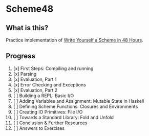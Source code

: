 # Scheme48

## What is this?

Practice implementation of [Write Yourself a Scheme in 48 Hours](https://en.wikibooks.org/wiki/Write_Yourself_a_Scheme_in_48_Hours).

## Progress

1. [x] First Steps: Compiling and running
1. [x] Parsing
1. [x] Evaluation, Part 1
1. [x] Error Checking and Exceptions
1. [x] Evaluation, Part 2
1. [ ] Building a REPL: Basic I/O
1. [ ] Adding Variables and Assignment: Mutable State in Haskell
1. [ ] Defining Scheme Functions: Closures and Environments
1. [ ] Creating IO Primitives: File I/O
1. [ ] Towards a Standard Library: Fold and Unfold
1. [ ] Conclusion & Further Resources
1. [ ] Answers to Exercises
